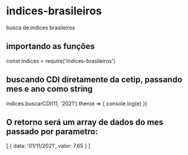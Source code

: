 # indices-brasileiros
busca de índices brasileiros

## importando as funções

const indices = require('indices-brasileiros')

## buscando CDI diretamente da cetip, passando mes e ano como string

indices.buscarCDI(11, '2021').then(e => {
    console.log(e)
})


## O retorno será um array de dados do mes passado por parametro:

[
  {
    data: '01/11/2021',
    valor: 7.65
  }
]
